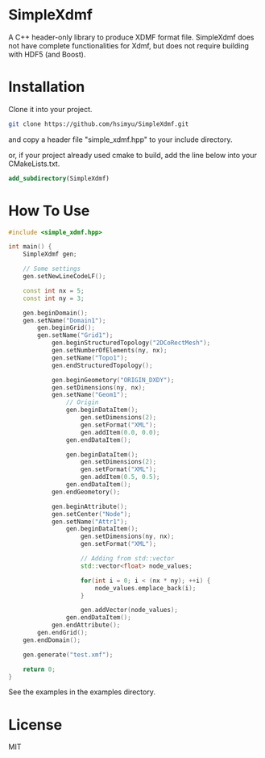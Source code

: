 # SimpleXdmf
A C++ header-only library to produce XDMF format file.
SimpleXdmf does not have complete functionalities for Xdmf, but does not require building with HDF5 (and Boost).

# Installation
Clone it into your project.
```bash
git clone https://github.com/hsimyu/SimpleXdmf.git
```
and copy a header file "simple_xdmf.hpp" to your include directory.

or, if your project already used cmake to build,
add the line below into your CMakeLists.txt.
```cmake
add_subdirectory(SimpleXdmf)
```

# How To Use
```cpp
#include <simple_xdmf.hpp>

int main() {
    SimpleXdmf gen;

    // Some settings
    gen.setNewLineCodeLF();

    const int nx = 5;
    const int ny = 3;

    gen.beginDomain();
    gen.setName("Domain1");
        gen.beginGrid();
        gen.setName("Grid1");
            gen.beginStructuredTopology("2DCoRectMesh");
            gen.setNumberOfElements(ny, nx);
            gen.setName("Topo1");
            gen.endStructuredTopology();

            gen.beginGeometory("ORIGIN_DXDY");
            gen.setDimensions(ny, nx);
            gen.setName("Geom1");
                // Origin
                gen.beginDataItem();
                    gen.setDimensions(2);
                    gen.setFormat("XML");
                    gen.addItem(0.0, 0.0);
                gen.endDataItem();

                gen.beginDataItem();
                    gen.setDimensions(2);
                    gen.setFormat("XML");
                    gen.addItem(0.5, 0.5);
                gen.endDataItem();
            gen.endGeometory();

            gen.beginAttribute();
            gen.setCenter("Node");
            gen.setName("Attr1");
                gen.beginDataItem();
                    gen.setDimensions(ny, nx);
                    gen.setFormat("XML");

                    // Adding from std::vector
                    std::vector<float> node_values;

                    for(int i = 0; i < (nx * ny); ++i) {
                        node_values.emplace_back(i);
                    }

                    gen.addVector(node_values);
                gen.endDataItem();
            gen.endAttribute();
        gen.endGrid();
    gen.endDomain();

    gen.generate("test.xmf");

    return 0;
}
```

See the examples in the examples directory.

# License
MIT
